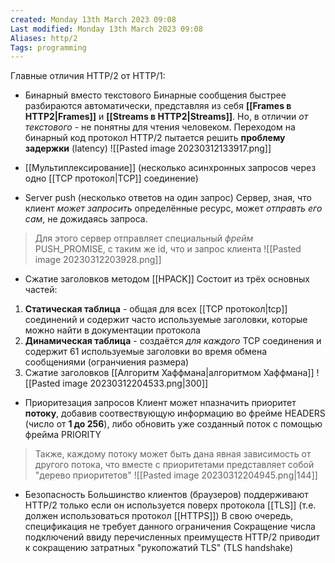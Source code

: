 ```yaml
---
created: Monday 13th March 2023 09:08
Last modified: Monday 13th March 2023 09:08
Aliases: http/2
Tags: programming
---
```


Главные отличия HTTP/2 от HTTP/1:
- Бинарный вместо текстового
Бинарные сообщения быстрее разбираются автоматически, представляя из себя **[[Frames в HTTP2|Frames]]** и **[[Streams в HTTP2|Streams]]**.
Но, в отличии *от текстового* - не понятны для чтения человеком.
Переходом на бинарный код протокол HTTP/2 пытается решить **проблему задержки** (latency)
![[Pasted image 20230312133917.png]]

- [[Мультиплексирование]] (несколько асинхронных запросов через одно [[TCP протокол|TCP]] соединение) 
- Server push (несколько ответов на один запрос)
Сервер, зная, что клиент *может запросить* определённые ресурс, может *отправть его сам*, не дожидаясь запроса.
>Для этого сервер отправляет специальный *фрейм* PUSH_PROMISE, c таким же id, что и запрос клиента
![[Pasted image 20230312203928.png]]
- Сжатие заголовков методом [[HPACK]]
Состоит из трёх основных частей:
1. **Статическая таблица** - общая для всех [[TCP протокол|tcp]] соединений и содержит часто используемые заголовки, которые можно найти в документации протокола
2. **Динамическая таблица** - создаётся *для каждого* TCP соединения и содержит 61 используемые заголовки во время обмена сообщениями (огранчиения размера)
3. Сжатие заголовков [[Алгоритм Хаффмана|алгоритмом Хаффмана]]
![[Pasted image 20230312204533.png|300]]

- Приоритезация запросов
Клиент может нпазначить приоритет **потоку**, добавив соотвествующую информацию во фрейме HEADERS (число от **1 до 256**), либо обновить уже созданный поток с помощью фрейма PRIORITY
>Также, каждому потоку может быть дана явная зависимость от другого потока, что вместе с приоритетами представляет собой "дерево приоритетов"
>![[Pasted image 20230312204945.png|144]]

- Безопасность
	Большинство клиентов (браузеров) поддерживают HTTP/2 только если он используется поверх протокола [[TLS]] (т.е. должен использоваться протокол [[HTTPS]])
	В свою очередь, спецификация не требует данного ограничения
	Сокращение числа подключений ввиду перечисленных преимуществ HTTP/2 приводит к сокращению затратных "рукопожатий TLS" (TLS handshake)

